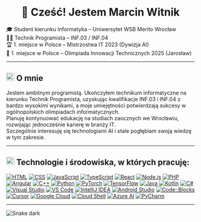 <h1 align="center">👋 Cześć! Jestem Marcin Witnik</h1>

🎓 Student kierunku Informatyka – Uniwersytet WSB Merito Wrocław  
🧑‍💻 Technik Programista – INF.03 / INF.04  
🏆 1. miejsce w Polsce – Mistrzostwa IT 2023 (Dywizja AI)  
🏅 1. miejsce w Polsce – Olimpiada Innowacji Technicznych 2025 (Jarosław)

---

## <img src="https://img.icons8.com/?size=64&id=tHWkBwR7FEff&format=png&color=FFFFFF" height="22px" /> O mnie

Jestem ambitnym programistą. Ukończyłem technikum informatyczne na kierunku Technik Programista, uzyskując kwalifikacje INF.03 i INF.04 z bardzo wysokimi wynikami, a moje umiejętności potwierdzają sukcesy w ogólnopolskich olimpiadach informatycznych.  
Planuję kontynuować edukację na studiach zaocznych we Wrocławiu, rozwijając jednocześnie karierę w branży IT.  
Szczególnie interesuję się technologiami AI i stale pogłębiam swoją wiedzę w tym zakresie.

---

## <img src="https://img.icons8.com/pastel-glyph/64/FFFFFF/code--v2.png" height="22px" /> Technologie i środowiska, w których pracuję:

[![HTML](https://img.shields.io/badge/HTML-E44D26?style=flat&logo=html5&logoColor=white)](https://developer.mozilla.org/en-US/docs/Web/HTML)
[![CSS](https://img.shields.io/badge/CSS-264DE4?style=flat&logo=css3&logoColor=white)](https://developer.mozilla.org/en-US/docs/Web/CSS)
[![JavaScript](https://img.shields.io/badge/JavaScript-F7DF1E?style=flat&logo=javascript&logoColor=black)](https://developer.mozilla.org/en-US/docs/Web/JavaScript)
[![TypeScript](https://img.shields.io/badge/TypeScript-3178C6?style=flat&logo=typescript&logoColor=white)](https://www.typescriptlang.org/)
[![React](https://img.shields.io/badge/React-20232A?style=flat&logo=react&logoColor=61DAFB)](https://react.dev/)
[![Node.js](https://img.shields.io/badge/Node.js-303030?style=flat&logo=node.js&logoColor=83CD29)](https://nodejs.org/)
[![PHP](https://img.shields.io/badge/PHP-8892BF?style=flat&logo=php&logoColor=white)](https://www.php.net/docs.php)
[![Angular](https://img.shields.io/badge/Angular-DD0031?style=flat&logo=angular&logoColor=white)](https://angular.io/docs)
[![C++](https://img.shields.io/badge/C++-00599C?style=flat&logo=c%2b%2b&logoColor=white)](https://cplusplus.com/doc/)
[![Python](https://img.shields.io/badge/Python-3776AB?style=flat&logo=python&logoColor=white)](https://docs.python.org/3/)
[![PyTorch](https://img.shields.io/badge/PyTorch-EE4C2C?style=flat&logo=pytorch&logoColor=white)](https://pytorch.org/docs/)
[![TensorFlow](https://img.shields.io/badge/TensorFlow-FF6F00?style=flat&logo=tensorflow&logoColor=white)](https://www.tensorflow.org/learn)
[![Java](https://img.shields.io/badge/Java-007396?style=flat&logo=java&logoColor=white)](https://dev.java/)
[![Kotlin](https://img.shields.io/badge/Kotlin-7F52FF?style=flat&logo=kotlin&logoColor=white)](https://kotlinlang.org/docs/home.html)
[![C#](https://img.shields.io/badge/C%23-68217A?style=flat&logo=c-sharp&logoColor=white)](https://learn.microsoft.com/en-us/dotnet/csharp/)
[![Visual Studio](https://img.shields.io/badge/Visual%20Studio-5C2D91?style=flat&logo=visual-studio&logoColor=white)](https://visualstudio.microsoft.com/)
[![VS Code](https://img.shields.io/badge/VS%20Code-007ACC?style=flat&logo=visual-studio-code&logoColor=white)](https://code.visualstudio.com/)
[![IntelliJ IDEA](https://img.shields.io/badge/IntelliJ%20IDEA-B7315D?style=flat&logo=intellij-idea&logoColor=white)](https://www.jetbrains.com/idea/)
[![Android Studio](https://img.shields.io/badge/Android%20Studio-3DDC84?style=flat&logo=android-studio&logoColor=white)](https://developer.android.com/studio)
[![Code::Blocks](https://img.shields.io/badge/Code::Blocks-000000?style=flat&logo=codeblocks&logoColor=white)](http://www.codeblocks.org/)
[![Cursor](https://img.shields.io/badge/Cursor-1B1F23?style=flat&logo=Cursor&logoColor=white)](https://www.cursor.so/)
[![Google Cloud](https://img.shields.io/badge/Google%20Cloud-4285F4?style=flat&logo=google-cloud&logoColor=white)](https://cloud.google.com/docs)
[![Cloud Shell](https://img.shields.io/badge/Cloud%20Shell-24292F?style=flat&logo=google-cloud&logoColor=white)](https://cloud.google.com/shell/docs)
[![Azure AI](https://img.shields.io/badge/Azure%20AI-0078D4?style=flat&logo=microsoft-azure&logoColor=white)](https://learn.microsoft.com/en-us/azure/ai-services/)
[![PyCharm](https://img.shields.io/badge/PyCharm-009873?style=flat&logo=pycharm&logoColor=white)](https://www.jetbrains.com/pycharm/)

---
![Snake dark](https://raw.githubusercontent.com/marcinwitnik/marcinwitnik/output/github-contribution-grid-snake-dark.svg?palette=github-dark)
